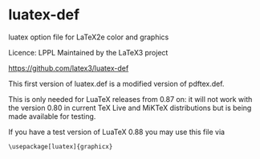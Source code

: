 # luatex-def

luatex option file for LaTeX2e color and graphics

Licence: LPPL
Maintained by the LaTeX3 project

https://github.com/latex3/luatex-def

This first version of luatex.def is a modified version of pdftex.def.

This is only needed for LuaTeX releases from 0.87 on: it will not work with the version 0.80 in current TeX Live and MiKTeX distributions but is being made available for testing.

If you have a test version of LuaTeX 0.88 you may use this file via

`\usepackage[luatex]{graphicx}`
